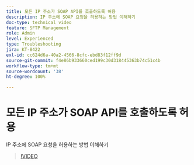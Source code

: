 ```yaml
---
title: 모든 IP 주소가 SOAP API를 호출하도록 허용
description: IP 주소에 SOAP 요청을 허용하는 방법 이해하기
doc-type: technical video
feature: SFTP Management
role: Admin
level: Experienced
type: Troubleshooting
jira: KT-8422
exl-id: cc624d6a-40a2-4566-8cfc-ebd83f12ff9d
source-git-commit: f4e86b933660ced199c30d318445363b74c51c4b
workflow-type: tm+mt
source-wordcount: '38'
ht-degree: 100%

---
```


# 모든 IP 주소가 SOAP API를 호출하도록 허용

IP 주소에 SOAP 요청을 허용하는 방법 이해하기

>[!VIDEO](https://video.tv.adobe.com/v/335978?quality=12&learn=on)
